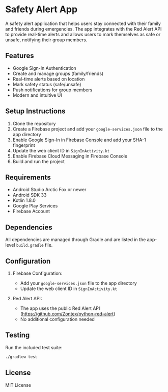 # Safety Alert App

A safety alert application that helps users stay connected with their family and friends during emergencies. The app integrates with the Red Alert API to provide real-time alerts and allows users to mark themselves as safe or unsafe, notifying their group members.

## Features

- Google Sign-In Authentication
- Create and manage groups (family/friends)
- Real-time alerts based on location
- Mark safety status (safe/unsafe)
- Push notifications for group members
- Modern and intuitive UI

## Setup Instructions

1. Clone the repository
2. Create a Firebase project and add your `google-services.json` file to the app directory
3. Enable Google Sign-In in Firebase Console and add your SHA-1 fingerprint
4. Update the web client ID in `SignInActivity.kt`
5. Enable Firebase Cloud Messaging in Firebase Console
6. Build and run the project

## Requirements

- Android Studio Arctic Fox or newer
- Android SDK 33
- Kotlin 1.8.0
- Google Play Services
- Firebase Account

## Dependencies

All dependencies are managed through Gradle and are listed in the app-level `build.gradle` file.

## Configuration

1. Firebase Configuration:
   - Add your `google-services.json` file to the app directory
   - Update the web client ID in `SignInActivity.kt`

2. Red Alert API:
   - The app uses the public Red Alert API (https://github.com/Zontex/python-red-alert)
   - No additional configuration needed

## Testing

Run the included test suite:
```bash
./gradlew test
```

## License

MIT License
